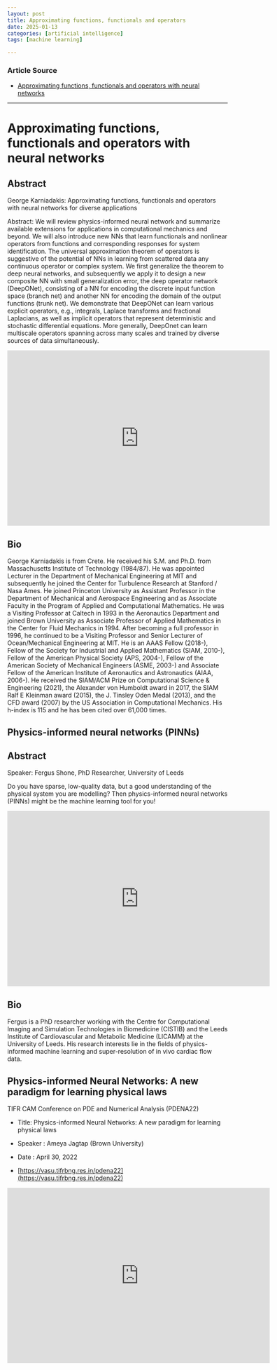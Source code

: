 ```yaml
---
layout: post
title: Approximating functions, functionals and operators 
date: 2025-01-13
categories: [artificial intelligence]
tags: [machine learning]

---
```


### Article Source


* [Approximating functions, functionals and operators with neural networks](https://www.youtube.com/watch?v=c5JnHxQwcs0)

---


# Approximating functions, functionals and operators with neural networks

## Abstract

George Karniadakis: Approximating functions, functionals and operators with neural networks for diverse applications

Abstract: We will review physics-informed neural network and summarize available extensions for applications in computational mechanics and beyond. We will also introduce new NNs that learn functionals and nonlinear operators from functions and corresponding responses for system identification. The universal approximation theorem of operators is suggestive of the potential of NNs in learning from scattered data any continuous operator or complex system. We first generalize the theorem to deep neural networks, and subsequently we apply it to design a new composite NN with small generalization error, the deep operator network (DeepONet), consisting of a NN for encoding the discrete input function space (branch net) and another NN for encoding the domain of the output functions (trunk net). We demonstrate that DeepONet can learn various explicit operators, e.g., integrals, Laplace transforms and fractional Laplacians, as well as implicit operators that represent deterministic and stochastic differential equations. More generally, DeepOnet can learn multiscale operators spanning across many scales and trained by diverse sources of data simultaneously.

<iframe width="600" height="400" src="https://www.youtube.com/embed/c5JnHxQwcs0?si=eGwSYSdp43ObZpae" title="YouTube video player" frameborder="0" allow="accelerometer; autoplay; clipboard-write; encrypted-media; gyroscope; picture-in-picture; web-share" referrerpolicy="strict-origin-when-cross-origin" allowfullscreen></iframe>

## Bio
George Karniadakis is from Crete. He received his S.M. and Ph.D. from Massachusetts Institute of Technology (1984/87). He was appointed Lecturer in the Department of Mechanical Engineering at MIT and subsequently he joined the Center for Turbulence Research at Stanford / Nasa Ames. He joined Princeton University as Assistant Professor in the Department of Mechanical and Aerospace Engineering and as Associate Faculty in the Program of Applied and Computational Mathematics. He was a Visiting Professor at Caltech in 1993 in the Aeronautics Department and joined Brown University as Associate Professor of Applied Mathematics in the Center for Fluid Mechanics in 1994. After becoming a full professor in 1996, he continued to be a Visiting Professor and Senior Lecturer of Ocean/Mechanical Engineering at MIT. He is an AAAS Fellow (2018-), Fellow of the Society for Industrial and Applied Mathematics (SIAM, 2010-), Fellow of the American Physical Society (APS, 2004-), Fellow of the American Society of Mechanical Engineers (ASME, 2003-) and Associate Fellow of the American Institute of Aeronautics and Astronautics (AIAA, 2006-). He received the SIAM/ACM Prize on Computational Science & Engineering (2021), the Alexander von Humboldt award in 2017, the SIAM Ralf E Kleinman award (2015), the J. Tinsley Oden Medal (2013), and the CFD award (2007) by the US Association in Computational Mechanics. His h-index is 115 and he has been cited over 61,000 times.


## Physics-informed neural networks (PINNs)

## Abstract
Speaker: Fergus Shone, PhD Researcher, University of Leeds

Do you have sparse, low-quality data, but a good understanding of the physical system you are modelling? Then physics-informed neural networks (PINNs) might be the machine learning tool for you! 


<iframe width="600" height="400" src="https://www.youtube.com/embed/zYi8KO4rLwg?si=O7twMgxPGGrEj2yb" title="YouTube video player" frameborder="0" allow="accelerometer; autoplay; clipboard-write; encrypted-media; gyroscope; picture-in-picture; web-share" referrerpolicy="strict-origin-when-cross-origin" allowfullscreen></iframe>

## Bio

Fergus is a PhD researcher working with the Centre for Computational Imaging and Simulation Technologies in Biomedicine (CISTIB) and the Leeds Institute of Cardiovascular and Metabolic Medicine (LICAMM) at the University of Leeds. His research interests lie in the fields of physics-informed machine learning and super-resolution of in vivo cardiac flow data.



## Physics-informed Neural Networks: A new paradigm for learning physical laws

TIFR CAM Conference on PDE and Numerical Analysis (PDENA22)

* Title: Physics-informed Neural Networks: A new paradigm for learning physical laws

* Speaker : Ameya Jagtap (Brown University)

* Date : April 30, 2022

* [https://vasu.tifrbng.res.in/pdena22](https://vasu.tifrbng.res.in/pdena22)

<iframe width="600" height="400" src="https://www.youtube.com/embed/8hO2Qe1pRao?si=N6z02XZyaYn70Qj2" title="YouTube video player" frameborder="0" allow="accelerometer; autoplay; clipboard-write; encrypted-media; gyroscope; picture-in-picture; web-share" referrerpolicy="strict-origin-when-cross-origin" allowfullscreen></iframe>